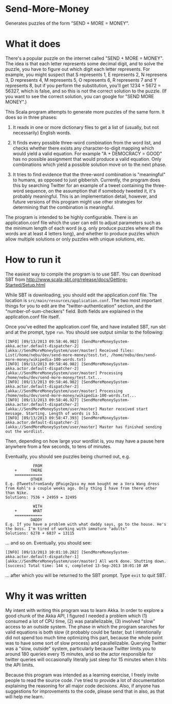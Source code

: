 Send-More-Money
===============

Generates puzzles of the form "SEND + MORE = MONEY".

What it does
============

There's a popular puzzle on the internet called "SEND + MORE = MONEY". The idea
is that each letter represents some decimal digit, and to solve the puzzle, you
have to figure out which digit each letter represents. For example, you might
suspect that S represents 1, E represents 2, N represens 3, D represents 4, M
represents 5, O represents 6, R represents 7 and Y represents 8, but if you
perform the substitution, you'll get 1234 + 5672 = 56327, which is false, and
so this is not the correct solution to the puzzle. (If you want to see the
correct solution, you can google for "SEND MORE MONEY".)

This Scala program attempts to generate more puzzles of the same form. It does
so in three phases:

1. It reads in one or more dictionary files to get a list of (usually, but not
necessarily) English words.

2. It finds every possible three-word combination from the word list, and
checks whether there exists any character-to-digit mapping which would yield a
valid equation. For example "A + DEMOCRACY = GOOD" has no possible assignment
that would produce a valid equation. Only combinations which yield a possible
solution move on to the next phase.

3. It tries to find evidence that the three-word combination is "meaningful" to
humans, as opposed to just gibberish. Currently, the program does this by
searching Twitter for an example of a tweet containing the three-word sequence,
on the assumption that if somebody tweeted it, it's probably meaningful. This is
an implementation detail, however, and future versions of this program might
use other strategies for determining that the combination is meaningful.

The program is intended to be highly configurable. There is an application.conf
file which the user can edit to adjust parameters such as the minimum length of
each word (e.g. only produce puzzles where all the words are at least 4 letters
long), and whether to produce puzzles which allow multiple solutions or only
puzzles with unique solutions, etc.

How to run it
=============

The easiest way to compile the program is to use SBT. You can download SBT from
http://www.scala-sbt.org/release/docs/Getting-Started/Setup.html

While SBT is downloading, you should edit the application.conf file. The
location is `src/main/resources/application.conf`. The two most important things
for you to edit are the "twitter-authentication" section, and the
"number-of-sum-checkers" field. Both fields are explained in the
application.conf file itself.

Once you've edited the application.conf file, and have installed SBT, run sbt
and at the prompt, type `run`. You should see output similar to the following:

    [INFO] [09/13/2013 09:58:46.902] [SendMoreMoneySystem-akka.actor.default-dispatcher-2] [akka://SendMoreMoneySystem/user/master] Received files: List(/home/nebu/dev/send-more-money/test.txt, /home/nebu/dev/send-more-money/wikipedia-100-words.txt) 
    [INFO] [09/13/2013 09:58:46.902] [SendMoreMoneySystem-akka.actor.default-dispatcher-2] [akka://SendMoreMoneySystem/user/master] Processing /home/nebu/dev/send-more-money/test.txt...
    [INFO] [09/13/2013 09:58:46.902] [SendMoreMoneySystem-akka.actor.default-dispatcher-2] [akka://SendMoreMoneySystem/user/master] Processing /home/nebu/dev/send-more-money/wikipedia-100-words.txt...
    [INFO] [09/13/2013 09:58:46.927] [SendMoreMoneySystem-akka.actor.default-dispatcher-2] [akka://SendMoreMoneySystem/user/master] Master received start message. Starting. Length of words is 53.
    [INFO] [09/13/2013 09:58:47.393] [SendMoreMoneySystem-akka.actor.default-dispatcher-2] [akka://SendMoreMoneySystem/user/master] Master has finished sending out the wordlist.

Then, depending on how large your wordlist is, you may have a pause here
anywhere from a few seconds, to tens of minutes.

Eventually, you should see puzzles being churned out, e.g.


                FROM
        +      THERE
        ============
               OTHER
    E.g. @TweetsfromSandy @Paige2psu my mom bought me a Vera Wang dress from Kohl's a couple weeks ago. Only thing I have from there other than Nike.
    Solutions: 7536 + 24959 = 32495
    
                WITH
        +       WHAT
        ============
               DADDY
    E.g. If you have a problem with what daddy says, go to the house. He's the boss. I'm tired of working with immature "adults"
    Solutions: 6278 + 6837 = 13115

... and so on. Eventually, you should see:

    [INFO] [09/13/2013 10:01:10.282] [SendMoreMoneySystem-akka.actor.default-dispatcher-1] [akka://SendMoreMoneySystem/user/master] All work done. Shutting down.
    [success] Total time: 144 s, completed 13-Sep-2013 10:01:10 AM

... after which you will be returned to the SBT prompt. Type `exit` to quit SBT.

Why it was written
==================

My intent with writing this program was to learn Akka. In order to explore a
good chunk of the Akka API, I figured I needed a problem which (1) consumed a
lot of CPU time, (2) was parallelizable, (3) involved "slow" access to an
outside system. The phase in which the program searches for valid equations is
both slow (it probably could be faster, but I intentionally did not spend too
much time optimizing this part, because the whole point was to have some sort
of slow process) and parallelizable. Querying Twitter was a "slow, outside"
system, particularly because Twitter limits you to around 180 queries every 15
minutes, and so the actor responsible for twitter queries will occasionally
literally just sleep for 15 minutes when it hits the API limits.

Because this program was intended as a learning exercise, I freely invite people
to read the source code. I've tried to provide a lot of documentation explaining
the reasoning for all major code decisions. Also, if anyone has suggestions for
improvements to the code, please send that in also, as that will help me learn.
